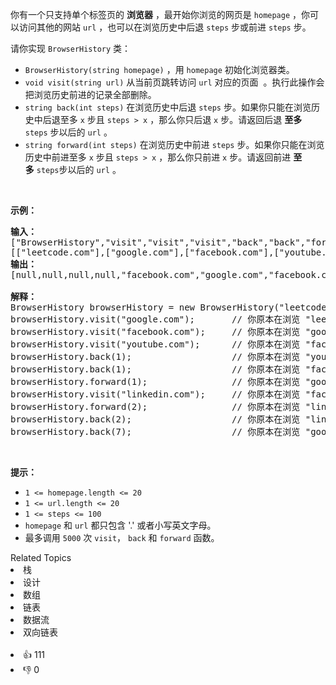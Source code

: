 <p>你有一个只支持单个标签页的 <strong>浏览器</strong>&nbsp;，最开始你浏览的网页是&nbsp;<code>homepage</code>&nbsp;，你可以访问其他的网站&nbsp;<code>url</code>&nbsp;，也可以在浏览历史中后退&nbsp;<code>steps</code>&nbsp;步或前进&nbsp;<code>steps</code>&nbsp;步。</p>

<p>请你实现&nbsp;<code>BrowserHistory</code> 类：</p>

<ul> 
 <li><code>BrowserHistory(string homepage)</code>&nbsp;，用&nbsp;<code>homepage</code>&nbsp;初始化浏览器类。</li> 
 <li><code>void visit(string url)</code>&nbsp;从当前页跳转访问 <code>url</code> 对应的页面&nbsp;&nbsp;。执行此操作会把浏览历史前进的记录全部删除。</li> 
 <li><code>string back(int steps)</code>&nbsp;在浏览历史中后退&nbsp;<code>steps</code>&nbsp;步。如果你只能在浏览历史中后退至多&nbsp;<code>x</code> 步且&nbsp;<code>steps &gt; x</code>&nbsp;，那么你只后退&nbsp;<code>x</code>&nbsp;步。请返回后退 <strong>至多</strong> <code>steps</code>&nbsp;步以后的&nbsp;<code>url</code>&nbsp;。</li> 
 <li><code>string forward(int steps)</code>&nbsp;在浏览历史中前进&nbsp;<code>steps</code>&nbsp;步。如果你只能在浏览历史中前进至多&nbsp;<code>x</code>&nbsp;步且&nbsp;<code>steps &gt; x</code>&nbsp;，那么你只前进 <code>x</code>&nbsp;步。请返回前进&nbsp;<strong>至多</strong>&nbsp;<code>steps</code>步以后的 <code>url</code>&nbsp;。</li> 
</ul>

<p>&nbsp;</p>

<p><strong>示例：</strong></p>

<pre><strong>输入：</strong>
["BrowserHistory","visit","visit","visit","back","back","forward","visit","forward","back","back"]
[["leetcode.com"],["google.com"],["facebook.com"],["youtube.com"],[1],[1],[1],["linkedin.com"],[2],[2],[7]]
<strong>输出：</strong>
[null,null,null,null,"facebook.com","google.com","facebook.com",null,"linkedin.com","google.com","leetcode.com"]

<strong>解释：</strong>
BrowserHistory browserHistory = new BrowserHistory("leetcode.com");
browserHistory.visit("google.com");       // 你原本在浏览 "leetcode.com" 。访问 "google.com"
browserHistory.visit("facebook.com");     // 你原本在浏览 "google.com" 。访问 "facebook.com"
browserHistory.visit("youtube.com");      // 你原本在浏览 "facebook.com" 。访问 "youtube.com"
browserHistory.back(1);                   // 你原本在浏览 "youtube.com" ，后退到 "facebook.com" 并返回 "facebook.com"
browserHistory.back(1);                   // 你原本在浏览 "facebook.com" ，后退到 "google.com" 并返回 "google.com"
browserHistory.forward(1);                // 你原本在浏览 "google.com" ，前进到 "facebook.com" 并返回 "facebook.com"
browserHistory.visit("linkedin.com");     // 你原本在浏览 "facebook.com" 。 访问 "linkedin.com"
browserHistory.forward(2);                // 你原本在浏览 "linkedin.com" ，你无法前进任何步数。
browserHistory.back(2);                   // 你原本在浏览 "linkedin.com" ，后退两步依次先到 "facebook.com" ，然后到 "google.com" ，并返回 "google.com"
browserHistory.back(7);                   // 你原本在浏览 "google.com"， 你只能后退一步到 "leetcode.com" ，并返回 "leetcode.com"
</pre>

<p>&nbsp;</p>

<p><strong>提示：</strong></p>

<ul> 
 <li><code>1 &lt;= homepage.length &lt;= 20</code></li> 
 <li><code>1 &lt;= url.length &lt;= 20</code></li> 
 <li><code>1 &lt;= steps &lt;= 100</code></li> 
 <li><code>homepage</code> 和&nbsp;<code>url</code>&nbsp;都只包含&nbsp;'.' 或者小写英文字母。</li> 
 <li>最多调用&nbsp;<code>5000</code>&nbsp;次&nbsp;<code>visit</code>，&nbsp;<code>back</code>&nbsp;和&nbsp;<code>forward</code>&nbsp;函数。</li> 
</ul>

<div><div>Related Topics</div><div><li>栈</li><li>设计</li><li>数组</li><li>链表</li><li>数据流</li><li>双向链表</li></div></div><br><div><li>👍 111</li><li>👎 0</li></div>